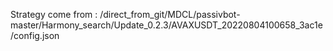 Strategy come from : /direct_from_git/MDCL/passivbot-master/Harmony_search/Update_0.2.3/AVAXUSDT_20220804100658_3ac1e/config.json